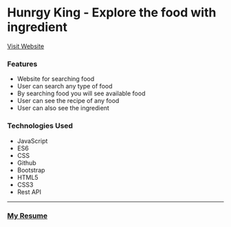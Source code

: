# Hunrgy King - Explore the food with ingredient
[Visit Website](https://tanim-tahsin.github.io/hungry-monster/index)
### Features
- Website for searching food
- User can search any type of food
- By searching food you will see available food
- User can see the recipe of any food
- User can also see the ingredient
### Technologies Used
- JavaScript
- ES6
- CSS
- Github
- Bootstrap
- HTML5
- CSS3
- Rest API


***
### [My Resume]()


